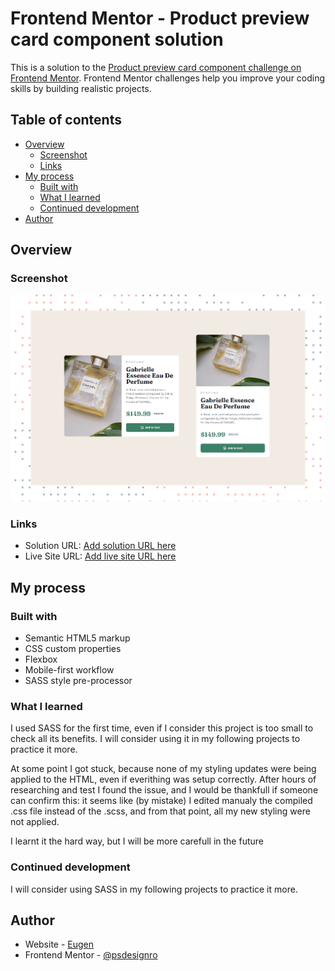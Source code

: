 # Frontend Mentor - Product preview card component solution

This is a solution to the [Product preview card component challenge on Frontend Mentor](https://www.frontendmentor.io/challenges/product-preview-card-component-GO7UmttRfa). Frontend Mentor challenges help you improve your coding skills by building realistic projects. 

## Table of contents

- [Overview](#overview)
  - [Screenshot](#screenshot)
  - [Links](#links)
- [My process](#my-process)
  - [Built with](#built-with)
  - [What I learned](#what-i-learned)
  - [Continued development](#continued-development)
 - [Author](#author)


## Overview

### Screenshot

![](https://github.com/psdesignro/product-preview-card/blob/main/images/Product%20Card.jpg)

### Links

- Solution URL: [Add solution URL here](https://github.com/psdesignro/product-preview-card)
- Live Site URL: [Add live site URL here](https://psdesignro.github.io/product-preview-card/)

## My process

### Built with

- Semantic HTML5 markup
- CSS custom properties
- Flexbox
- Mobile-first workflow
- SASS style pre-processor


### What I learned

I used SASS for the first time, even if I consider this project is too small to check all its benefits. I will consider using it in my following projects to practice it more.

At some point I got stuck, because none of my styling updates were being applied to the HTML, even if everithing was setup correctly. After hours of researching and test I found the issue, and I would be thankfull if someone can confirm this: it seems like (by mistake) I edited manualy the compiled .css file instead of the .scss, and from that point, all my new styling were not applied. 

I learnt it the hard way, but I will be more carefull in the future



### Continued development

 I will consider using SASS in my following projects to practice it more.



## Author

- Website - [Eugen](https://github.com/psdesignro)
- Frontend Mentor - [@psdesignro](https://www.frontendmentor.io/profile/psdesignro)
